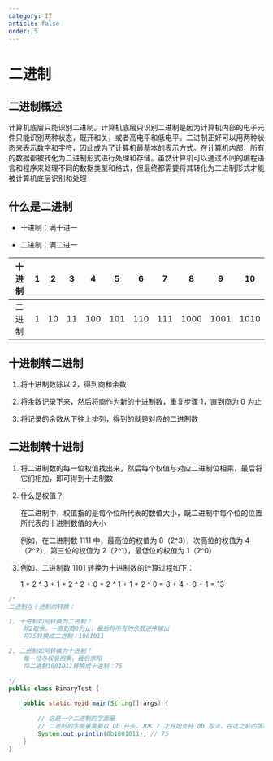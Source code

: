 ```yaml
---
category: IT
article: false
order: 5
---
```


# 二进制

## 二进制概述

计算机底层只能识别二进制。计算机底层只识别二进制是因为计算机内部的电子元件只能识别两种状态，既开和关，或者高电平和低电平。二进制正好可以用两种状态来表示数字和字符，因此成为了计算机最基本的表示方式。在计算机内部，所有的数据都被转化为二进制形式进行处理和存储。虽然计算机可以通过不同的编程语言和程序来处理不同的数据类型和格式，但最终都需要将其转化为二进制形式才能被计算机底层识别和处理

## 什么是二进制

- 十进制：满十进一

- 二进制：满二进一

| 十进制 | 1 | 2  | 3  |  4  |  5  |  6  |  7  |  8   |  9   |  10  |
|:---:|:-:|:--:|:--:|:---:|:---:|:---:|:---:|:----:|:----:|:----:|
| 二进制 | 1 | 10 | 11 | 100 | 101 | 110 | 111 | 1000 | 1001 | 1010 |

## 十进制转二进制

1. 将十进制数除以 2，得到商和余数

2. 将余数记录下来，然后将商作为新的十进制数，重复步骤 1，直到商为 0 为止

3. 将记录的余数从下往上排列，得到的就是对应的二进制数

## 二进制转十进制

1. 将二进制数的每一位权值找出来，然后每个权值与对应二进制位相乘，最后将它们相加，即可得到十进制数

2. 什么是权值？
 
    在二进制中，权值指的是每个位所代表的数值大小，既二进制中每个位的位置所代表的十进制数值的大小

    例如，在二进制数 1111 中，最高位的权值为 8（2^3），次高位的权值为 4（2^2），第三位的权值为 2（2^1），最低位的权值为 1（2^0）

3. 例如，二进制数 1101 转换为十进制数的计算过程如下：

    1 * 2 ^ 3 + 1 * 2 ^ 2 + 0 * 2 ^ 1 + 1 * 2 ^ 0 = 8 + 4 + 0 + 1 = 13


```java
/*
二进制与十进制的转换：

1. 十进制如何转换为二进制？
	除2取余，一直到商0为止，最后将所有的余数逆序输出
	将75转换成二进制：1001011

2. 二进制如何转换为十进制？
	每一位与权值相乘，最后求和
	将二进制1001011转换成十进制：75

*/
public class BinaryTest {
    
    public static void main(String[] args) {
        
        // 这是一个二进制的字面量
        // 二进制的字面量需要以 0b 开头，JDK 7 才开始支持 0b 写法，在这之前的版本都不支持
        System.out.println(0b1001011); // 75
    }
}
```